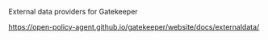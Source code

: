 External data providers for Gatekeeper

https://open-policy-agent.github.io/gatekeeper/website/docs/externaldata/

